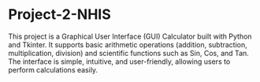 # Project-2-NHIS
This project is a Graphical User Interface (GUI) Calculator built with Python and Tkinter. It supports basic arithmetic operations (addition, subtraction, multiplication, division) and scientific functions such as Sin, Cos, and Tan. The interface is simple, intuitive, and user-friendly, allowing users to perform calculations easily.
